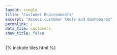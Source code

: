 ```yaml
---
layout: single
title: "Customer Environments"
excerpt: "Access customer tools and dashboards"
permalink: /
data_file: customers
show_title: false
---
```


{% include tiles.html %}
